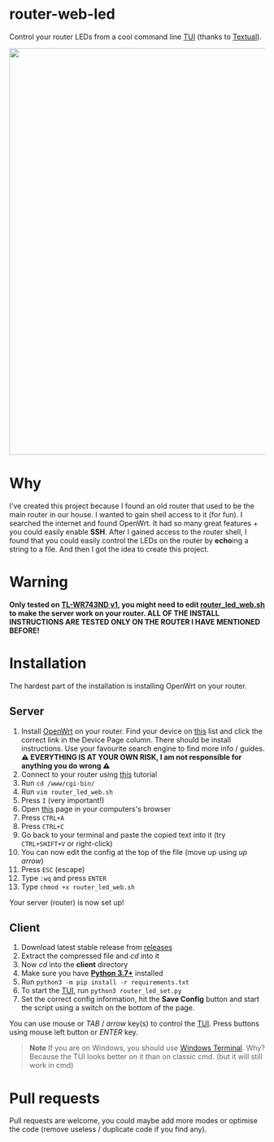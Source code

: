 # router-web-led

Control your router LEDs from a cool command line [TUI](https://en.wikipedia.org/wiki/Text-based_user_interface) (thanks to [Textual](https://github.com/Textualize/textual)).

<a href="#/"><img src="https://user-images.githubusercontent.com/60501493/220739554-e6051f5d-e634-419c-bc54-a0f19efb9aa8.png" width="800px" /></a>

# Why

I've created this project because I found an old router that used to be the main router in our house. I wanted to gain shell access to it (for fun). I searched the internet and found OpenWrt. It had so many great features + you could easily enable **SSH**. After I gained access to the router shell, I found that you could easily control the LEDs on the router by **echo**ing a string to a file. And then I got the idea to create this project.

# Warning
**Only tested on [TL-WR743ND v1](https://is.gd/3NgWP7), you might need to edit [router_led_web.sh](https://github.com/MP3Martin/router-web-led/blob/main/server/router_led_web.sh) to make the server work on your router. ALL OF THE INSTALL INSTRUCTIONS ARE TESTED ONLY ON THE ROUTER I HAVE MENTIONED BEFORE!**

# Installation

The hardest part of the installation is installing OpenWrt on your router.

## Server

1. Install [OpenWrt](https://openwrt.org/) on your router. Find your device on [this](https://openwrt.org/toh/start) list and click the correct link in the Device Page column. There should be install instructions. Use your favourite search engine to find more info / guides. **⚠ EVERYTHING IS AT YOUR OWN RISK, I am not responsible for anything you do wrong ⚠**
2. Connect to your router using [this](https://openwrt.org/docs/guide-quick-start/sshadministration) tutorial
3. Run `cd /www/cgi-bin/`
4. Run `vim router_led_web.sh`
5. Press `I` (very important!)
6. Open [this](https://github.com/MP3Martin/router-web-led/raw/main/server/router_led_web.sh) page in your computers's browser
7. Press `CTRL+A`
8. Press `CTRL+C`
9. Go back to your terminal and paste the copied text into it (try `CTRL+SHIFT+V` or right-click)
10. You can now edit the config at the top of the file (move up using *up arrow*)
11. Press `ESC` (escape)
12. Type `:wq` and press `ENTER`
13. Type `chmod +x router_led_web.sh`

Your server (router) is now set up!

## Client

1. Download latest stable release from [releases](https://github.com/MP3Martin/router-web-led/releases/latest)
2. Extract the compressed file and *cd* into it
3. Now *cd* into the **client** directory
4. Make sure you have **[Python 3.7+](https://www.python.org/downloads/#content)** installed
5. Run `python3 -m pip install -r requirements.txt`
6. To start the [TUI](https://en.wikipedia.org/wiki/Text-based_user_interface), run `python3 router_led_set.py`
7. Set the correct config information, hit the **Save Config** button and start the script using a switch on the bottom of the page.

You can use mouse or *TAB* / *arrow* key(s) to control the [TUI](https://en.wikipedia.org/wiki/Text-based_user_interface). Press buttons using mouse left button or *ENTER* key.

> **Note**
> If you are on Windows, you should use [Windows Terminal](https://github.com/microsoft/terminal). Why? Because the TUI looks better on it than on classic cmd. (but it will still work in cmd)

# Pull requests

Pull requests are welcome, you could maybe add more modes or optimise the code (remove useless / duplicate code if you find any).
